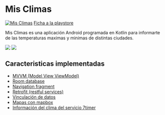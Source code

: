 # Mis Climas

[![Mis Climas](https://lh3.googleusercontent.com/OK2pjD8mz-6QfAWfRRBIvhql9LuJ2zNdNKve1altXl_5v-HjscXW-8OBtpN18UmGODeS=s180-rw)](https://play.google.com/store/apps/details?id=com.rockbass.misclimas)
[Ficha a la playstore](https://lh3.googleusercontent.com/OK2pjD8mz-6QfAWfRRBIvhql9LuJ2zNdNKve1altXl_5v-HjscXW-8OBtpN18UmGODeS=s180-rw)

Mis Climas es una aplicación Android programada en Kotlin para informarte de las temperaturas maximas y minimas de distintas ciudades.

![](https://lh3.googleusercontent.com/yqjeFCTdXaBQl4cvZY_mqWevp7Eaxpa27yk79kPPP_GGZbatfElmEeYjbJ06V5SpUV4d=w720-h310-rw) ![](https://lh3.googleusercontent.com/L1VNk_bRAG9Rg8bKwIKqD4g5aqX5yIU2bg2UNIiqEmJcnKQfvYSseM9PIwHukuAnHmDc=w720-h310-rw)

## Caracteristicas implementadas

  - [MVVM (Model View ViewModel)](https://developer.android.com/topic/libraries/architecture/viewmodel)
  - [Room database](https://developer.android.com/topic/libraries/architecture/room)
  - [Navigation fragment](https://developer.android.com/guide/navigation/)
  - [Retrofit (restful services)](https://square.github.io/retrofit/)
  - [Vinculación de datos](https://developer.android.com/topic/libraries/data-binding)
  - [Mapas con mapbox](https://docs.mapbox.com/android/maps/overview/)
  - [Información del clima del servicio 7timer](http://7timer.info/)